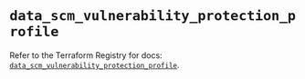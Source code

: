 # `data_scm_vulnerability_protection_profile`

Refer to the Terraform Registry for docs: [`data_scm_vulnerability_protection_profile`](https://registry.terraform.io/providers/paloaltonetworks/scm/1.0.2/docs/data-sources/vulnerability_protection_profile).
